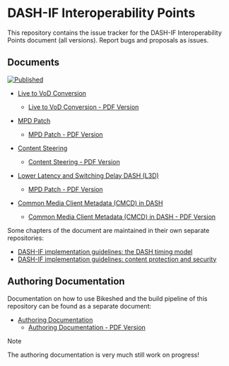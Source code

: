 # DASH-IF Interoperability Points

This repository contains the issue tracker for the DASH-IF Interoperability Points document (all versions). Report bugs
and proposals as issues.

## Documents

[![Published](https://github.com/Dash-Industry-Forum/DASH-IF-IOP/actions/workflows/publish-bikeshed.yml/badge.svg)](https://github.com/Dash-Industry-Forum/DASH-IF-IOP/actions/workflows/publish-bikeshed.yml)

* [Live to VoD Conversion](https://dashif.org/DASH-IF-IOP/live2vod/)
  - [Live to VoD Conversion - PDF Version](https://dashif.org/DASH-IF-IOP/live2vod.pdf)

* [MPD Patch](https://dashif.org/DASH-IF-IOP/mpd-patch/)
  - [MPD Patch - PDF Version](https://dashif.org/DASH-IF-IOP/mpd-patch.pdf)

* [Content Steering](https://dashif.org/DASH-IF-IOP/content-steering/)
  - [Content Steering - PDF Version](https://dashif.org/DASH-IF-IOP/content-steering.pdf)

* [Lower Latency and Switching Delay DASH (L3D)](https://dashif.org/DASH-IF-IOP/l3d/)
  - [MPD Patch - PDF Version](https://dashif.org/DASH-IF-IOP/l3d.pdf)

* [Common Media Client Metadata (CMCD) in DASH](https://dashif.org/DASH-IF-IOP/cmcd/)
  - [Common Media Client Metadata (CMCD) in DASH - PDF Version](https://dashif.org/DASH-IF-IOP/cmcd.pdf)

Some chapters of the document are maintained in their own separate repositories:

* [DASH-IF implementation guidelines: the DASH timing model](https://github.com/Dash-Industry-Forum/Guidelines-TimingModel)
* [DASH-IF implementation guidelines: content protection and security](https://github.com/Dash-Industry-Forum/Guidelines-Security)

## Authoring Documentation

Documentation on how to use Bikeshed and the build pipeline of this repository can be found as a separate document:

* [Authoring Documentation](https://dashif.org/DASH-IF-IOP/authoring/)
  - [Authoring Documentation - PDF Version](https://dashif.org/DASH-IF-IOP/authoring.pdf)

> [!NOTE]
> The authoring documentation is very much still work on progress!
